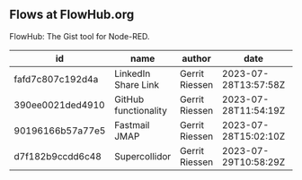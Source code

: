 ## Flows at FlowHub.org

FlowHub: The Gist tool for Node-RED.

| id | name| author | date | details |
|----|-----|--------|------|---------|
| fafd7c807c192d4a |  LinkedIn Share Link | Gerrit Riessen | 2023-07-28T13:57:58Z | [details](https://flowhub.org/f/fafd7c807c192d4a) |
| 390ee0021ded4910 |  GitHub functionality | Gerrit Riessen | 2023-07-28T11:54:19Z | [details](https://flowhub.org/f/390ee0021ded4910) |
| 90196166b57a77e5 |  Fastmail JMAP | Gerrit Riessen | 2023-07-28T15:02:10Z | [details](https://flowhub.org/f/90196166b57a77e5) |
| d7f182b9ccdd6c48 |  Supercollidor | Gerrit Riessen | 2023-07-29T10:58:29Z | [details](https://flowhub.org/f/d7f182b9ccdd6c48) |

